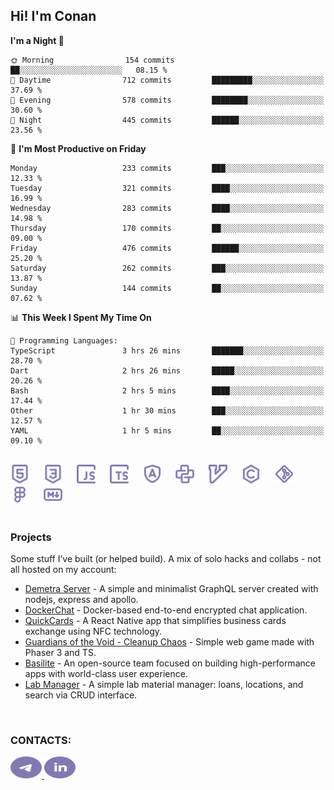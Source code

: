 ## Hi! I'm Conan

<!--START_SECTION:waka-->
**I'm a Night 🦉** 

```text
🌞 Morning                154 commits         ██░░░░░░░░░░░░░░░░░░░░░░░   08.15 % 
🌆 Daytime                712 commits         █████████░░░░░░░░░░░░░░░░   37.69 % 
🌃 Evening                578 commits         ████████░░░░░░░░░░░░░░░░░   30.60 % 
🌙 Night                  445 commits         ██████░░░░░░░░░░░░░░░░░░░   23.56 % 
```
📅 **I'm Most Productive on Friday** 

```text
Monday                   233 commits         ███░░░░░░░░░░░░░░░░░░░░░░   12.33 % 
Tuesday                  321 commits         ████░░░░░░░░░░░░░░░░░░░░░   16.99 % 
Wednesday                283 commits         ████░░░░░░░░░░░░░░░░░░░░░   14.98 % 
Thursday                 170 commits         ██░░░░░░░░░░░░░░░░░░░░░░░   09.00 % 
Friday                   476 commits         ██████░░░░░░░░░░░░░░░░░░░   25.20 % 
Saturday                 262 commits         ███░░░░░░░░░░░░░░░░░░░░░░   13.87 % 
Sunday                   144 commits         ██░░░░░░░░░░░░░░░░░░░░░░░   07.62 % 
```


📊 **This Week I Spent My Time On** 

```text
💬 Programming Languages: 
TypeScript               3 hrs 26 mins       ███████░░░░░░░░░░░░░░░░░░   28.70 % 
Dart                     2 hrs 26 mins       █████░░░░░░░░░░░░░░░░░░░░   20.26 % 
Bash                     2 hrs 5 mins        ████░░░░░░░░░░░░░░░░░░░░░   17.44 % 
Other                    1 hr 30 mins        ███░░░░░░░░░░░░░░░░░░░░░░   12.57 % 
YAML                     1 hr 5 mins         ██░░░░░░░░░░░░░░░░░░░░░░░   09.10 % 
```


<!--END_SECTION:waka-->

<br>

<div align="left">
  <img src="icons/skills/html.svg" width="30" alt="html5"/>
  <img width="15"/>
  <img src="icons/skills/css.svg" width="30" alt="css"/>
  <img width="15"/>
  <img src="icons/skills/javascript.svg" width="30" alt="javascript"/>
  <img width="15"/>
  <img src="icons/skills/typescript.svg" width="30" alt="typescript"/>
  <img width="15"/>
  <img src="icons/skills/angular.svg" width="30" alt="angular"/>
  <img width="15"/>
  <img src="icons/skills/python.svg" width="30" alt="python"/>
  <img width="15"/>
  <img src="icons/skills/vim.svg" width="30" alt="vim"/>
  <img width="15"/>
  <img src="icons/skills/c.svg" width="30" alt="c"/>
  <img width="15"/>
  <img src="icons/skills/git.svg" width="30" alt="git"/>
  <img width="15"/>
  <img src="icons/skills/figma.svg" width="30" alt="figma"/>
  <img width="15"/>
  <img src="icons/skills/markdown.svg" width="30" alt="markdown"/>
</div>

<br>

### Projects
Some stuff I’ve built (or helped build). A mix of solo hacks and collabs - not all hosted on my account:
- [Demetra Server](https://github.com/demetra-project/server) -  A simple and minimalist GraphQL server created with nodejs, express and apollo.
- [DockerChat](https://github.com/Nick-Maro/DockerChat) - Docker-based end-to-end encrypted chat application.
- [QuickCards](https://github.com/Pako3549/QuickCards) - A React Native app that simplifies business cards exchange using NFC technology.
- [Guardians of the Void - Cleanup Chaos](https://github.com/guardians-of-the-void/cleanup-chaos) - Simple web game made with Phaser 3 and TS.
- [Basilite](https://github.com/basilite) - An open-source team focused on building high-performance apps with world-class user experience.
- [Lab Manager](https://github.com/blvckspider/it-lab-manager) - A simple lab material manager: loans, locations, and search via CRUD interface.

<br>

### CONTACTS:
<div align="left">
  <a href="https://t.me/gkkconan">
    <img src="icons/contacts/telegram.svg" width="50" height="35" alt="telegram"/>
  </a>
  <a href="https://www.linkedin.com/in/gkkconan">
    <img src="icons/contacts/linkedin.svg" width="50" height="35" alt="linkedin"/>
  </a>
</div>